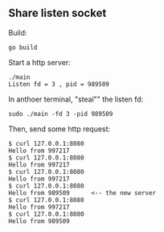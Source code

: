 ## Share listen socket

Build:

```
go build
```

Start a http server:

```
./main
Listen fd = 3 , pid = 989509
```

In anthoer terminal, "steal"" the listen fd:

```
sudo ./main -fd 3 -pid 989509
```

Then, send some http request:

```
$ curl 127.0.0.1:8080
Hello from 997217
$ curl 127.0.0.1:8080
Hello from 997217
$ curl 127.0.0.1:8080
Hello from 997217
$ curl 127.0.0.1:8080
Hello from 989509      <-- the new server
$ curl 127.0.0.1:8080
Hello from 997217
$ curl 127.0.0.1:8080
Hello from 989509
```
